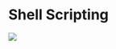 # Shell Scripting
<img src="https://hackaday.com/wp-content/uploads/2017/03/tux-on-htop-blogview.jpg">
